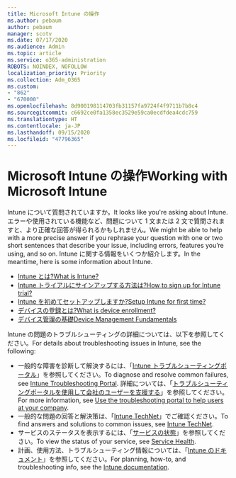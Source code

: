 ```yaml
---
title: Microsoft Intune の操作
ms.author: pebaum
author: pebaum
manager: scotv
ms.date: 07/17/2020
ms.audience: Admin
ms.topic: article
ms.service: o365-administration
ROBOTS: NOINDEX, NOFOLLOW
localization_priority: Priority
ms.collection: Adm_O365
ms.custom:
- "862"
- "670000"
ms.openlocfilehash: 8d900198114703fb31157fa9724f4f9711b7b8c4
ms.sourcegitcommit: c6692ce0fa1358ec3529e59ca0ecdfdea4cdc759
ms.translationtype: HT
ms.contentlocale: ja-JP
ms.lasthandoff: 09/15/2020
ms.locfileid: "47796365"
---
```

# <a name="working-with-microsoft-intune"></a><span data-ttu-id="a456a-102">Microsoft Intune の操作</span><span class="sxs-lookup"><span data-stu-id="a456a-102">Working with Microsoft Intune</span></span>

<span data-ttu-id="a456a-103">Intune について質問されていますか。</span><span class="sxs-lookup"><span data-stu-id="a456a-103">It looks like you're asking about Intune.</span></span> <span data-ttu-id="a456a-104">エラーや使用されている機能など、問題について 1 文または 2 文で質問されますと、より正確な回答が得られるかもしれません。</span><span class="sxs-lookup"><span data-stu-id="a456a-104">We might be able to help with a more precise answer if you rephrase your question with one or two short sentences that describe your issue, including errors, features you’re using, and so on.</span></span> <span data-ttu-id="a456a-105">Intune に関する情報をいくつか紹介します。</span><span class="sxs-lookup"><span data-stu-id="a456a-105">In the meantime, here is some information about Intune.</span></span>

- [<span data-ttu-id="a456a-106">Intune とは?</span><span class="sxs-lookup"><span data-stu-id="a456a-106">What is Intune?</span></span>](https://docs.microsoft.com/intune/what-is-intune)
- [<span data-ttu-id="a456a-107">Intune トライアルにサインアップする方法は?</span><span class="sxs-lookup"><span data-stu-id="a456a-107">How to sign up for Intune trial?</span></span>](https://docs.microsoft.com/intune/free-trial-sign-up)
- [<span data-ttu-id="a456a-108">Intune を初めてセットアップしますか?</span><span class="sxs-lookup"><span data-stu-id="a456a-108">Setup Intune for first time?</span></span>](https://docs.microsoft.com/intune/setup-steps)
- [<span data-ttu-id="a456a-109">デバイスの登録とは?</span><span class="sxs-lookup"><span data-stu-id="a456a-109">What is device enrollment?</span></span>](https://docs.microsoft.com/intune/device-enrollment)
- [<span data-ttu-id="a456a-110">デバイス管理の基礎</span><span class="sxs-lookup"><span data-stu-id="a456a-110">Device Management Fundamentals</span></span>](https://docs.microsoft.com/mem/intune/fundamentals/)

<span data-ttu-id="a456a-111">Intune の問題のトラブルシューティングの詳細については、以下を参照してください。</span><span class="sxs-lookup"><span data-stu-id="a456a-111">For details about troubleshooting issues in Intune, see the following:</span></span>

- <span data-ttu-id="a456a-112">一般的な障害を診断して解決するには、「[Intune トラブルシューティングポータル](https://aka.ms/intunetroubleshooting)」を参照してください。</span><span class="sxs-lookup"><span data-stu-id="a456a-112">To diagnose and resolve common failures, see  [Intune Troubleshooting Portal](https://aka.ms/intunetroubleshooting).</span></span> <span data-ttu-id="a456a-113">詳細については、「[トラブルシューティングポータルを使用して会社のユーザーを支援する](https://docs.microsoft.com/intune/help-desk-operators)」を参照してください。</span><span class="sxs-lookup"><span data-stu-id="a456a-113">For more information, see [Use the troubleshooting portal to help users at your company](https://docs.microsoft.com/intune/help-desk-operators).</span></span>
- <span data-ttu-id="a456a-114">一般的な問題の回答と解決策は、「[Intune TechNet](https://aka.ms/intuneforums)」でご確認ください。</span><span class="sxs-lookup"><span data-stu-id="a456a-114">To find answers and solutions to common issues, see [Intune TechNet](https://aka.ms/intuneforums).</span></span>
- <span data-ttu-id="a456a-115">サービスのステータスを表示するには、「[サービスの状態](https://portal.office.com/AdminPortal/Home#/servicehealth)」を参照してください。</span><span class="sxs-lookup"><span data-stu-id="a456a-115">To view the status of your service, see [Service Health](https://portal.office.com/AdminPortal/Home#/servicehealth).</span></span>
- <span data-ttu-id="a456a-116">計画、使用方法、トラブルシューティング情報については、「[Intune のドキュメント](https://docs.microsoft.com/intune/)」を参照してください。</span><span class="sxs-lookup"><span data-stu-id="a456a-116">For planning, how-to, and troubleshooting info, see the [Intune documentation](https://docs.microsoft.com/intune/).</span></span>